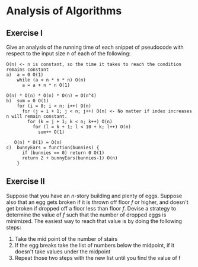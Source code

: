 # Analysis of Algorithms

## Exercise I

Give an analysis of the running time of each snippet of
pseudocode with respect to the input size n of each of the following:
```
O(n) <- n is constant, so the time it takes to reach the condition remains constant
a)  a = 0 O(1)
    while (a < n * n * n) O(n)
      a = a + n * n O(1)
```

```
O(n) * O(n) * O(n) * O(n) = O(n^4)
b)  sum = 0 O(1)
    for (i = 0; i < n; i++) O(n)
      for (j = i + 1; j < n; j++) O(n) <- No matter if index increases n will remain constant.
        for (k = j + 1; k < n; k++) O(n)
          for (l = k + 1; l < 10 + k; l++) O(n)
            sum++ O(1)
```

``` 
   O(n) * O(1) = O(n)
c)  bunnyEars = function(bunnies) {
      if (bunnies == 0) return 0 O(1)
      return 2 + bunnyEars(bunnies-1) O(n)
    }
```

## Exercise II

Suppose that you have an _n_-story building and plenty of eggs. Suppose also
that an egg gets broken if it is thrown off floor _f_ or higher, and doesn't get
broken if dropped off a floor less than floor _f_. Devise a strategy to
determine the value of _f_ such that the number of dropped eggs is minimized.
The easiest way to reach that value is by doing the following steps:
1) Take the mid point of the number of stairs
2) If the egg breaks take the list of numbers below the midpoint, if it doesn't take values under the midpoint
3) Repeat those two steps with the new list until you find the value of f